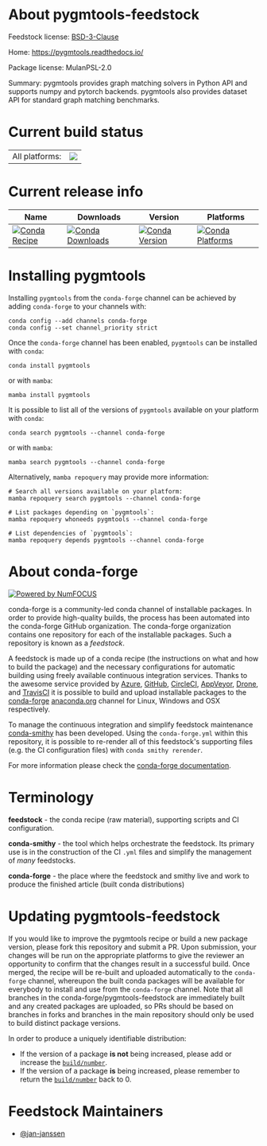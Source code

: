 About pygmtools-feedstock
=========================

Feedstock license: [BSD-3-Clause](https://github.com/conda-forge/pygmtools-feedstock/blob/main/LICENSE.txt)

Home: https://pygmtools.readthedocs.io/

Package license: MulanPSL-2.0

Summary: pygmtools provides graph matching solvers in Python API and supports numpy and pytorch backends. pygmtools also provides dataset API for standard graph matching benchmarks.

Current build status
====================


<table><tr><td>All platforms:</td>
    <td>
      <a href="https://dev.azure.com/conda-forge/feedstock-builds/_build/latest?definitionId=21349&branchName=main">
        <img src="https://dev.azure.com/conda-forge/feedstock-builds/_apis/build/status/pygmtools-feedstock?branchName=main">
      </a>
    </td>
  </tr>
</table>

Current release info
====================

| Name | Downloads | Version | Platforms |
| --- | --- | --- | --- |
| [![Conda Recipe](https://img.shields.io/badge/recipe-pygmtools-green.svg)](https://anaconda.org/conda-forge/pygmtools) | [![Conda Downloads](https://img.shields.io/conda/dn/conda-forge/pygmtools.svg)](https://anaconda.org/conda-forge/pygmtools) | [![Conda Version](https://img.shields.io/conda/vn/conda-forge/pygmtools.svg)](https://anaconda.org/conda-forge/pygmtools) | [![Conda Platforms](https://img.shields.io/conda/pn/conda-forge/pygmtools.svg)](https://anaconda.org/conda-forge/pygmtools) |

Installing pygmtools
====================

Installing `pygmtools` from the `conda-forge` channel can be achieved by adding `conda-forge` to your channels with:

```
conda config --add channels conda-forge
conda config --set channel_priority strict
```

Once the `conda-forge` channel has been enabled, `pygmtools` can be installed with `conda`:

```
conda install pygmtools
```

or with `mamba`:

```
mamba install pygmtools
```

It is possible to list all of the versions of `pygmtools` available on your platform with `conda`:

```
conda search pygmtools --channel conda-forge
```

or with `mamba`:

```
mamba search pygmtools --channel conda-forge
```

Alternatively, `mamba repoquery` may provide more information:

```
# Search all versions available on your platform:
mamba repoquery search pygmtools --channel conda-forge

# List packages depending on `pygmtools`:
mamba repoquery whoneeds pygmtools --channel conda-forge

# List dependencies of `pygmtools`:
mamba repoquery depends pygmtools --channel conda-forge
```


About conda-forge
=================

[![Powered by
NumFOCUS](https://img.shields.io/badge/powered%20by-NumFOCUS-orange.svg?style=flat&colorA=E1523D&colorB=007D8A)](https://numfocus.org)

conda-forge is a community-led conda channel of installable packages.
In order to provide high-quality builds, the process has been automated into the
conda-forge GitHub organization. The conda-forge organization contains one repository
for each of the installable packages. Such a repository is known as a *feedstock*.

A feedstock is made up of a conda recipe (the instructions on what and how to build
the package) and the necessary configurations for automatic building using freely
available continuous integration services. Thanks to the awesome service provided by
[Azure](https://azure.microsoft.com/en-us/services/devops/), [GitHub](https://github.com/),
[CircleCI](https://circleci.com/), [AppVeyor](https://www.appveyor.com/),
[Drone](https://cloud.drone.io/welcome), and [TravisCI](https://travis-ci.com/)
it is possible to build and upload installable packages to the
[conda-forge](https://anaconda.org/conda-forge) [anaconda.org](https://anaconda.org/)
channel for Linux, Windows and OSX respectively.

To manage the continuous integration and simplify feedstock maintenance
[conda-smithy](https://github.com/conda-forge/conda-smithy) has been developed.
Using the ``conda-forge.yml`` within this repository, it is possible to re-render all of
this feedstock's supporting files (e.g. the CI configuration files) with ``conda smithy rerender``.

For more information please check the [conda-forge documentation](https://conda-forge.org/docs/).

Terminology
===========

**feedstock** - the conda recipe (raw material), supporting scripts and CI configuration.

**conda-smithy** - the tool which helps orchestrate the feedstock.
                   Its primary use is in the construction of the CI ``.yml`` files
                   and simplify the management of *many* feedstocks.

**conda-forge** - the place where the feedstock and smithy live and work to
                  produce the finished article (built conda distributions)


Updating pygmtools-feedstock
============================

If you would like to improve the pygmtools recipe or build a new
package version, please fork this repository and submit a PR. Upon submission,
your changes will be run on the appropriate platforms to give the reviewer an
opportunity to confirm that the changes result in a successful build. Once
merged, the recipe will be re-built and uploaded automatically to the
`conda-forge` channel, whereupon the built conda packages will be available for
everybody to install and use from the `conda-forge` channel.
Note that all branches in the conda-forge/pygmtools-feedstock are
immediately built and any created packages are uploaded, so PRs should be based
on branches in forks and branches in the main repository should only be used to
build distinct package versions.

In order to produce a uniquely identifiable distribution:
 * If the version of a package **is not** being increased, please add or increase
   the [``build/number``](https://docs.conda.io/projects/conda-build/en/latest/resources/define-metadata.html#build-number-and-string).
 * If the version of a package **is** being increased, please remember to return
   the [``build/number``](https://docs.conda.io/projects/conda-build/en/latest/resources/define-metadata.html#build-number-and-string)
   back to 0.

Feedstock Maintainers
=====================

* [@jan-janssen](https://github.com/jan-janssen/)

